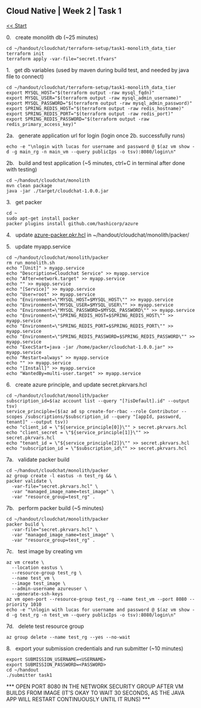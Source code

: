 ## Cloud Native | Week 2 | Task 1

[<< Start](https://github.com/AFC-AI2C-Cohort-04/coleman-code/blob/main/cloud_native/week_2/start.md)

0.   create monolith db (~25 minutes)
```
cd ~/handout/cloudchat/terraform-setup/task1-monolith_data_tier
terraform init
terraform apply -var-file="secret.tfvars"
```

1.   get db variables (used by maven during build test, and needed by java file to connect)
```
cd ~/handout/cloudchat/terraform-setup/task1-monolith_data_tier
export MYSQL_HOST="$(terraform output -raw mysql_fqdn)"
export MYSQL_USER="$(terraform output -raw mysql_admin_username)"
export MYSQL_PASSWORD="$(terraform output -raw mysql_admin_password)"
export SPRING_REDIS_HOST="$(terraform output -raw redis_hostname)"
export SPRING_REDIS_PORT="$(terraform output -raw redis_port)"
export SPRING_REDIS_PASSWORD="$(terraform output -raw redis_primary_access_key)"
```

2a.   generate application url for login (login once 2b. successfully runs)
```
echo -e "\nlogin with lucas for username and password @ $(az vm show -d -g main_rg -n main_vm --query publicIps -o tsv):8080/login\n"
```

2b.   build and test application (~5 minutes, ctrl+C in terminal after done with testing)
```
cd ~/handout/cloudchat/monolith
mvn clean package
java -jar ./target/cloudchat-1.0.0.jar
```

3.   get packer
```
cd ~
sudo apt-get install packer
packer plugins install github.com/hashicorp/azure
```

4.   update [azure-packer.pkr.hcl](https://github.com/AFC-AI2C-Cohort-04/coleman-code/blob/main/cloud_native/week_2/azure-packer.pkr.hcl) in ~/handout/cloudchat/monolith/packer/

5.   update myapp.service
```
cd ~/handout/cloudchat/monolith/packer
rm run_monolith.sh
echo "[Unit]" > myapp.service
echo "Description=Cloudchat Service" >> myapp.service
echo "After=network.target" >> myapp.service
echo "" >> myapp.service
echo "[Service]" >> myapp.service
echo "User=root" >> myapp.service
echo "Environment=\"MYSQL_HOST=$MYSQL_HOST\"" >> myapp.service
echo "Environment=\"MYSQL_USER=$MYSQL_USER\"" >> myapp.service
echo "Environment=\"MYSQL_PASSWORD=$MYSQL_PASSWORD\"" >> myapp.service
echo "Environment=\"SPRING_REDIS_HOST=$SPRING_REDIS_HOST\"" >> myapp.service
echo "Environment=\"SPRING_REDIS_PORT=$SPRING_REDIS_PORT\"" >> myapp.service
echo "Environment=\"SPRING_REDIS_PASSWORD=$SPRING_REDIS_PASSWORD\"" >> myapp.service
echo "ExecStart=java -jar /home/packer/cloudchat-1.0.0.jar" >> myapp.service
echo "Restart=always" >> myapp.service
echo "" >> myapp.service
echo "[Install]" >> myapp.service
echo "WantedBy=multi-user.target" >> myapp.service
```

6.   create azure principle, and update secret.pkrvars.hcl
```
cd ~/handout/cloudchat/monolith/packer
subscription_id=$(az account list --query "[?isDefault].id" --output tsv)
service_principle=($(az ad sp create-for-rbac --role Contributor --scopes /subscriptions/$subscription_id --query "[appId, password, tenant]" --output tsv))
echo "client_id = \"${service_principle[0]}\"" > secret.pkrvars.hcl
echo "client_secret = \"${service_principle[1]}\"" >> secret.pkrvars.hcl
echo "tenant_id = \"${service_principle[2]}\"" >> secret.pkrvars.hcl
echo "subscription_id = \"$subscription_id\"" >> secret.pkrvars.hcl
```

7a.   validate packer build
```
cd ~/handout/cloudchat/monolith/packer
az group create -l eastus -n test_rg && \
packer validate \
  -var-file="secret.pkrvars.hcl" \
  -var "managed_image_name=test_image" \
  -var "resource_group=test_rg" .
```

7b.   perform packer build (~5 minutes)
```
cd ~/handout/cloudchat/monolith/packer
packer build \
  -var-file="secret.pkrvars.hcl" \
  -var "managed_image_name=test_image" \
  -var "resource_group=test_rg" .
```

7c.   test image by creating vm
```
az vm create \
  --location eastus \
  --resource-group test_rg \
  --name test_vm \
  --image test_image \
  --admin-username azureuser \
  --generate-ssh-keys
az vm open-port --resource-group test_rg --name test_vm --port 8080 --priority 1010
echo -e "\nlogin with lucas for username and password @ $(az vm show -d -g test_rg -n test_vm --query publicIps -o tsv):8080/login\n"
```

7d.   delete test resource group
```
az group delete --name test_rg --yes --no-wait
```

8.   export your submission credentials and run submitter (~10 minutes)
```
export SUBMISSION_USERNAME=<USERNAME>
export SUBMISSION_PASSWORD=<PASSWORD>
cd ~/handout
./submitter task1
```

*** OPEN PORT 8080 IN THE NETWORK SECURITY GROUP AFTER VM BUILDS FROM IMAGE (IT'S OKAY TO WAIT 30 SECONDS, AS THE JAVA APP WILL RESTART CONTINUOUSLY UNTIL IT RUNS) ***
